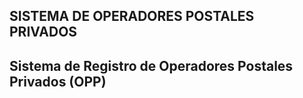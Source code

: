 ## SISTEMA DE OPERADORES POSTALES PRIVADOS
## Sistema de Registro de Operadores Postales Privados (OPP)


 